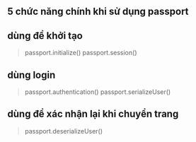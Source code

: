 ## 5 chức năng chính khi sử dụng passport

## dùng để khởi tạo
> passport.initialize()
> passport.session()

## dùng login
>passport.authentication()
>passport.serializeUser()
## dùng để xác nhận lại khi chuyển trang
>passport.deserializeUser()